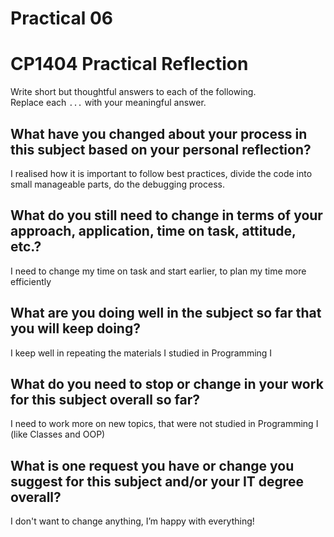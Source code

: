 # Practical 06
# CP1404 Practical Reflection

Write short but thoughtful answers to each of the following.  
Replace each `...` with your meaningful answer.

## What have you changed about your process in this subject based on your personal reflection?

I realised how it is important to follow best practices, divide the code into small manageable parts, do the debugging process.

## What do you still need to change in terms of your approach, application, time on task, attitude, etc.?

I need to change my time on task and start earlier, to plan my time more efficiently

## What are you doing well in the subject so far that you will keep doing?

I keep well in repeating the materials I studied in Programming I

## What do you need to stop or change in your work for this subject overall so far?

I need to work more on new topics, that were not studied in Programming I (like Classes and OOP)

## What is one request you have or change you suggest for this subject and/or your IT degree overall?
I don't want to change anything, I’m happy with everything!